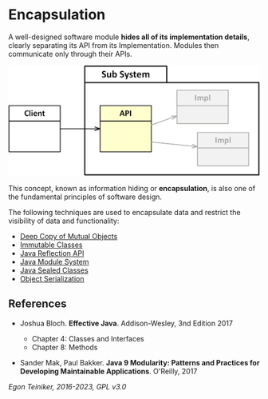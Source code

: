 # Encapsulation

A well-designed software module **hides all of its implementation details**, 
clearly separating its API from its Implementation. 
Modules then communicate only through their APIs.

![Encapsulation](Encapsulation.png)

This concept, known as information hiding or **encapsulation**, is also one of 
the fundamental principles of software design.

The following techniques are used to encapsulate data and restrict the visibility of data and functionality:

* [Deep Copy of Mutual Objects](deep-copy/)
* [Immutable Classes](immutable-classes/)
* [Java Reflection API](reflection/)
* [Java Module System](modules/)
* [Java Sealed Classes](sealed-classes/)
* [Object Serialization](serialization/)


## References

* Joshua Bloch. **Effective Java**. Addison-Wesley, 3nd Edition 2017
    * Chapter 4: Classes and Interfaces
    * Chapter 8: Methods 

* Sander Mak, Paul Bakker. **Java 9 Modularity: Patterns and Practices for Developing Maintainable Applications**. O'Reilly, 2017


*Egon Teiniker, 2016-2023, GPL v3.0*